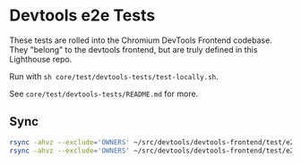 # Devtools e2e Tests

These tests are rolled into the Chromium DevTools Frontend codebase. They "belong" to the devtools frontend, but are truly defined in this Lighthouse repo.

Run with `sh core/test/devtools-tests/test-locally.sh`.

See `core/test/devtools-tests/README.md` for more.

## Sync

```sh
rsync -ahvz --exclude='OWNERS' ~/src/devtools/devtools-frontend/test/e2e/lighthouse/ third-party/devtools-tests/e2e/lighthouse/
rsync -ahvz --exclude='OWNERS' ~/src/devtools/devtools-frontend/test/e2e/resources/lighthouse/ third-party/devtools-tests/e2e/resources/lighthouse/
```
